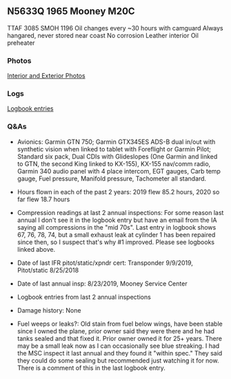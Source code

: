 ## N5633Q 1965 Mooney M20C

TTAF 3085
SMOH 1196
Oil changes every ~30 hours with camguard
Always hangared, never stored near coast
No corrosion
Leather interior
Oil preheater




### Photos


[Interior and Exterior Photos](https://drive.google.com/drive/folders/1cq4hsn5N53gUUuoR9xaAgkH_wTXvydxg?usp=sharing)

### Logs

[Logbook entries](https://drive.google.com/drive/folders/1mpLyQCw3eCeUWq_6OkWgDk3FyAmdFrkr?usp=sharing)

### Q&As

- Avionics: Garmin GTN 750; Garmin GTX345ES ADS-B dual in/out with synthetic vision when linked to tablet with Foreflight or Garmin Pilot; Standard six pack, Dual CDIs with Glideslopes (One Garmin and linked to GTN, the second King linked to KX-155), KX-155 nav/comm radio, Garmin 340 audio panel with 4 place intercom, EGT gauges, Carb temp gauge, Fuel pressure, Manifold pressure, Tachometer all standard.

- Hours flown in each of the past 2 years: 2019 flew 85.2 hours, 2020 so far flew 18.7 hours

- Compression readings at last 2 annual inspections: For some reason last annual I don't see it in the logbook entry but have an email from the IA saying all compressions in the "mid 70s". Last entry in logbook shows 67, 76, 78, 74, but a small exhaust leak at cylinder 1 has been repaired since then, so I suspect that's why #1 improved. Please see logbooks linked above.

- Date of last IFR pitot/static/xpndr cert: Transponder 9/9/2019, Pitot/static 8/25/2018

- Date of last annual insp: 8/23/2019, Mooney Service Center

- Logbook entries from last 2 annual inspections

- Damage history: None

- Fuel weeps or leaks?: Old stain from fuel below wings, have been stable since I owned the plane, prior owner said they were there and he had tanks sealed and that fixed it. Prior owner owned it for 25+ years. There may be a small leak now as I can occasionally see blue streaking. I had the MSC inspect it last annual and they found it "within spec." They said they could do some sealing but recommended just watching it for now. There is a comment of this in the last logbook entry.



